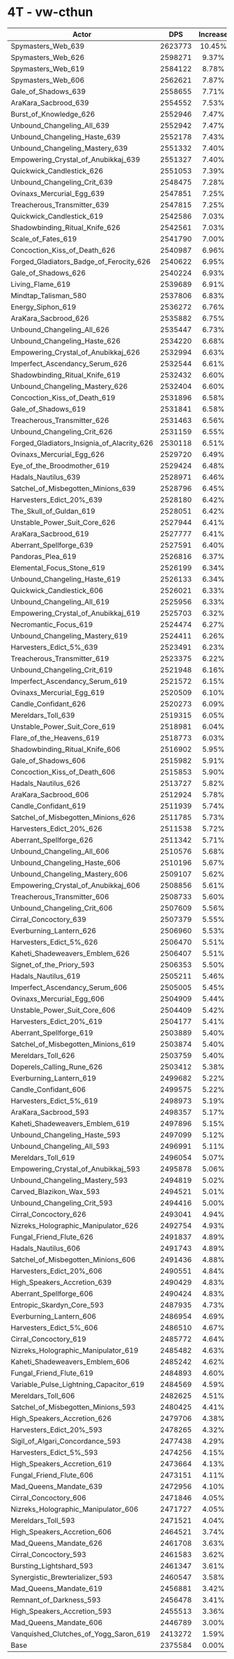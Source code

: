 # 4T - vw-cthun
| Actor | DPS | Increase |
|---|:---:|:---:|
|Spymasters_Web_639|2623773|10.45%|
|Spymasters_Web_626|2598271|9.37%|
|Spymasters_Web_619|2584122|8.78%|
|Spymasters_Web_606|2562621|7.87%|
|Gale_of_Shadows_639|2558655|7.71%|
|AraKara_Sacbrood_639|2554552|7.53%|
|Burst_of_Knowledge_626|2552946|7.47%|
|Unbound_Changeling_All_639|2552942|7.47%|
|Unbound_Changeling_Haste_639|2552178|7.43%|
|Unbound_Changeling_Mastery_639|2551332|7.40%|
|Empowering_Crystal_of_Anubikkaj_639|2551327|7.40%|
|Quickwick_Candlestick_626|2551053|7.39%|
|Unbound_Changeling_Crit_639|2548475|7.28%|
|Ovinaxs_Mercurial_Egg_639|2547851|7.25%|
|Treacherous_Transmitter_639|2547815|7.25%|
|Quickwick_Candlestick_619|2542586|7.03%|
|Shadowbinding_Ritual_Knife_626|2542561|7.03%|
|Scale_of_Fates_619|2541790|7.00%|
|Concoction_Kiss_of_Death_626|2540987|6.96%|
|Forged_Gladiators_Badge_of_Ferocity_626|2540622|6.95%|
|Gale_of_Shadows_626|2540224|6.93%|
|Living_Flame_619|2539689|6.91%|
|Mindtap_Talisman_580|2537806|6.83%|
|Energy_Siphon_619|2536272|6.76%|
|AraKara_Sacbrood_626|2535882|6.75%|
|Unbound_Changeling_All_626|2535447|6.73%|
|Unbound_Changeling_Haste_626|2534220|6.68%|
|Empowering_Crystal_of_Anubikkaj_626|2532994|6.63%|
|Imperfect_Ascendancy_Serum_626|2532544|6.61%|
|Shadowbinding_Ritual_Knife_619|2532432|6.60%|
|Unbound_Changeling_Mastery_626|2532404|6.60%|
|Concoction_Kiss_of_Death_619|2531896|6.58%|
|Gale_of_Shadows_619|2531841|6.58%|
|Treacherous_Transmitter_626|2531463|6.56%|
|Unbound_Changeling_Crit_626|2531159|6.55%|
|Forged_Gladiators_Insignia_of_Alacrity_626|2530118|6.51%|
|Ovinaxs_Mercurial_Egg_626|2529720|6.49%|
|Eye_of_the_Broodmother_619|2529424|6.48%|
|Hadals_Nautilus_639|2528971|6.46%|
|Satchel_of_Misbegotten_Minions_639|2528796|6.45%|
|Harvesters_Edict_20%_639|2528180|6.42%|
|The_Skull_of_Guldan_619|2528051|6.42%|
|Unstable_Power_Suit_Core_626|2527944|6.41%|
|AraKara_Sacbrood_619|2527777|6.41%|
|Aberrant_Spellforge_639|2527591|6.40%|
|Pandoras_Plea_619|2526816|6.37%|
|Elemental_Focus_Stone_619|2526199|6.34%|
|Unbound_Changeling_Haste_619|2526133|6.34%|
|Quickwick_Candlestick_606|2526021|6.33%|
|Unbound_Changeling_All_619|2525956|6.33%|
|Empowering_Crystal_of_Anubikkaj_619|2525703|6.32%|
|Necromantic_Focus_619|2524474|6.27%|
|Unbound_Changeling_Mastery_619|2524411|6.26%|
|Harvesters_Edict_5%_639|2523491|6.23%|
|Treacherous_Transmitter_619|2523375|6.22%|
|Unbound_Changeling_Crit_619|2521948|6.16%|
|Imperfect_Ascendancy_Serum_619|2521572|6.15%|
|Ovinaxs_Mercurial_Egg_619|2520509|6.10%|
|Candle_Confidant_626|2520273|6.09%|
|Mereldars_Toll_639|2519315|6.05%|
|Unstable_Power_Suit_Core_619|2518981|6.04%|
|Flare_of_the_Heavens_619|2518773|6.03%|
|Shadowbinding_Ritual_Knife_606|2516902|5.95%|
|Gale_of_Shadows_606|2515982|5.91%|
|Concoction_Kiss_of_Death_606|2515853|5.90%|
|Hadals_Nautilus_626|2513727|5.82%|
|AraKara_Sacbrood_606|2512924|5.78%|
|Candle_Confidant_619|2511939|5.74%|
|Satchel_of_Misbegotten_Minions_626|2511785|5.73%|
|Harvesters_Edict_20%_626|2511538|5.72%|
|Aberrant_Spellforge_626|2511342|5.71%|
|Unbound_Changeling_All_606|2510576|5.68%|
|Unbound_Changeling_Haste_606|2510196|5.67%|
|Unbound_Changeling_Mastery_606|2509107|5.62%|
|Empowering_Crystal_of_Anubikkaj_606|2508856|5.61%|
|Treacherous_Transmitter_606|2508733|5.60%|
|Unbound_Changeling_Crit_606|2507609|5.56%|
|Cirral_Concoctory_639|2507379|5.55%|
|Everburning_Lantern_626|2506960|5.53%|
|Harvesters_Edict_5%_626|2506470|5.51%|
|Kaheti_Shadeweavers_Emblem_626|2506407|5.51%|
|Signet_of_the_Priory_593|2506353|5.50%|
|Hadals_Nautilus_619|2505211|5.46%|
|Imperfect_Ascendancy_Serum_606|2505005|5.45%|
|Ovinaxs_Mercurial_Egg_606|2504909|5.44%|
|Unstable_Power_Suit_Core_606|2504409|5.42%|
|Harvesters_Edict_20%_619|2504177|5.41%|
|Aberrant_Spellforge_619|2503889|5.40%|
|Satchel_of_Misbegotten_Minions_619|2503874|5.40%|
|Mereldars_Toll_626|2503759|5.40%|
|Doperels_Calling_Rune_626|2503412|5.38%|
|Everburning_Lantern_619|2499682|5.22%|
|Candle_Confidant_606|2499575|5.22%|
|Harvesters_Edict_5%_619|2498973|5.19%|
|AraKara_Sacbrood_593|2498357|5.17%|
|Kaheti_Shadeweavers_Emblem_619|2497896|5.15%|
|Unbound_Changeling_Haste_593|2497099|5.12%|
|Unbound_Changeling_All_593|2496991|5.11%|
|Mereldars_Toll_619|2496054|5.07%|
|Empowering_Crystal_of_Anubikkaj_593|2495878|5.06%|
|Unbound_Changeling_Mastery_593|2494819|5.02%|
|Carved_Blazikon_Wax_593|2494521|5.01%|
|Unbound_Changeling_Crit_593|2494416|5.00%|
|Cirral_Concoctory_626|2493041|4.94%|
|Nizreks_Holographic_Manipulator_626|2492754|4.93%|
|Fungal_Friend_Flute_626|2491837|4.89%|
|Hadals_Nautilus_606|2491743|4.89%|
|Satchel_of_Misbegotten_Minions_606|2491436|4.88%|
|Harvesters_Edict_20%_606|2490551|4.84%|
|High_Speakers_Accretion_639|2490429|4.83%|
|Aberrant_Spellforge_606|2490424|4.83%|
|Entropic_Skardyn_Core_593|2487935|4.73%|
|Everburning_Lantern_606|2486954|4.69%|
|Harvesters_Edict_5%_606|2486510|4.67%|
|Cirral_Concoctory_619|2485772|4.64%|
|Nizreks_Holographic_Manipulator_619|2485482|4.63%|
|Kaheti_Shadeweavers_Emblem_606|2485242|4.62%|
|Fungal_Friend_Flute_619|2484893|4.60%|
|Variable_Pulse_Lightning_Capacitor_619|2484569|4.59%|
|Mereldars_Toll_606|2482625|4.51%|
|Satchel_of_Misbegotten_Minions_593|2480425|4.41%|
|High_Speakers_Accretion_626|2479706|4.38%|
|Harvesters_Edict_20%_593|2478265|4.32%|
|Sigil_of_Algari_Concordance_593|2477438|4.29%|
|Harvesters_Edict_5%_593|2474256|4.15%|
|High_Speakers_Accretion_619|2473664|4.13%|
|Fungal_Friend_Flute_606|2473151|4.11%|
|Mad_Queens_Mandate_639|2472956|4.10%|
|Cirral_Concoctory_606|2471846|4.05%|
|Nizreks_Holographic_Manipulator_606|2471727|4.05%|
|Mereldars_Toll_593|2471521|4.04%|
|High_Speakers_Accretion_606|2464521|3.74%|
|Mad_Queens_Mandate_626|2461708|3.63%|
|Cirral_Concoctory_593|2461583|3.62%|
|Bursting_Lightshard_593|2461347|3.61%|
|Synergistic_Brewterializer_593|2460547|3.58%|
|Mad_Queens_Mandate_619|2456881|3.42%|
|Remnant_of_Darkness_593|2456478|3.41%|
|High_Speakers_Accretion_593|2455513|3.36%|
|Mad_Queens_Mandate_606|2446789|3.00%|
|Vanquished_Clutches_of_Yogg_Saron_619|2413272|1.59%|
|Base|2375584|0.00%|
